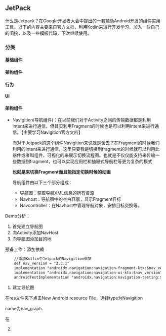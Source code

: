 ## JetPack

什么是Jetpack？在Google开发者大会中提出的一套辅助Android开发的组件实用工具。以下的内容主要来自官方文档，利用Kotlin来进行开发学习。加入一些自己的间接，以及一些模板代码，下次继续使用。

### 分类

#### 基础组件

#### 架构组件

#### 行为

#### UI

#### 架构组件

* Navigition(导航组件)：在以前我们对于Activity之间的传输数据都是利用Intent来进行通信，但其实利用Fragment的时候也是可以利用Intent来进行通信。【主要学习Navigition官方文档】

  而对于Jetpack的这个组件Navigition来说就是舍去了在Fragment的时候我们利用的Intent来进行通信，这里只要我是切换到fragment的时候就可以利用此器件或者叫组件，可视化的来展示切换流程图。也就是不仅仅能支持来传输一些数据到fragment，也可以实现应用栏和抽屉式导航栏等更为复杂的模式

  **也就是来切换Fragment而且能指定切换时候的动画**

  导航组件由以下三个部分组成：

  * 导航图：获取导航XML信息的所有资源
  * Navhost：导航图中的空白容器，显示Fragment目标
  * Navcontroller：在Navhost中管理导航对象，安排目标交换等。

Demo分析：

1. 首先建立导航图
2. 向Activity添加NavHost
3. 向导航图添加目的地

预备工作：添加依赖

```xml
 	//添加Kotlin中Jetpack的Navigition框架
    def nav_version = "2.3.1"
    implementation "androidx.navigation:navigation-fragment-ktx:$nav_version"
    implementation "androidx.navigation:navigation-ui-ktx:$nav_version"
    androidTestImplementation "androidx.navigation:navigation-testing:$nav_version"
```

1. 建立导航图

在res文件夹下点击New Android resource File，选择type为Navigition 

name为nav_graph.

在

2. 